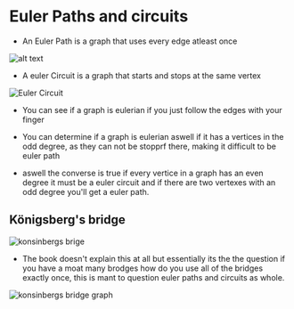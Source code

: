 # Euler Paths and circuits
- An Euler Path is a graph that uses every edge atleast once
<img title="eulerpath image" alt="alt text" src="https://github.com/jackTCurtis/csc208/blob/fc63231cd04ce50b33d33cfde99b9ea4c934e960/ch%204.5/Fig2_5_17.png">

- A euler Circuit is a graph that starts and stops at the same vertex

<img title="Euler Circuit" alt="Euler Circuit" src="https://github.com/jackTCurtis/csc208/blob/4c561cd7d27b3da8ddd08642f68ad45b7ce1a962/ch%204.5/euleriantrails5182472584651975439.jpeg">

- You can see if a graph is eulerian if you just follow the edges with your finger

- You can determine if a graph is eulerian aswell if it has a vertices in the odd degree, as they can not be stopprf there, making it difficult to be euler path

- aswell the converse is true if every vertice in a graph has an even degree it must be a euler circuit and if there are two vertexes with an odd degree you'll get a euler path.

## Königsberg's bridge

<img title="konsinbergs bridge" alt="konsinbergs brige" src="https://github.com/jackTCurtis/csc208/blob/a9fc40fe423dbf4a0db0302abd399473a356eb98/ch%204.5/Screenshot-204-1024x577.png">

- The book doesn't explain this at all but essentially its the the question if you have a moat many brodges how do you use all of the bridges exactly once, this is mant to question euler paths and circuits as whole.

<img title="graph" alt="konsinbergs bridge graph" src="https://github.com/jackTCurtis/csc208/blob/a9fc40fe423dbf4a0db0302abd399473a356eb98/ch%204.5/Screen%20Shot%202024-05-31%20at%208.05.43%20AM.png">
